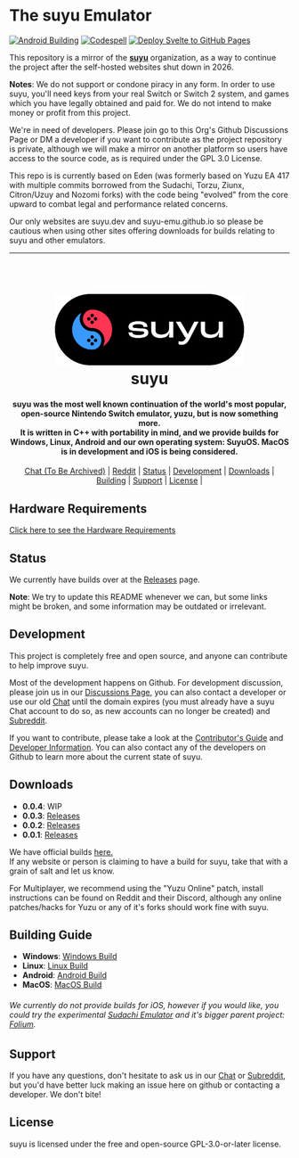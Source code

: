 # The suyu Emulator

[![Android Building](https://github.com/suyu-emu/SuyuEclipse/actions/workflows/android-build.yml/badge.svg)](https://github.com/suyu-emu/SuyuEclipse/actions/workflows/android-build.yml) [![Codespell](https://github.com/suyu-emu/SuyuEclipse/actions/workflows/codespell.yml/badge.svg)](https://github.com/suyu-emu/SuyuEclipse/actions/workflows/codespell.yml) [![Deploy Svelte to GitHub Pages](https://github.com/suyu-emu/website/actions/workflows/deploy.yml/badge.svg)](https://github.com/suyu-emu/website/actions/workflows/deploy.yml)

This repository is a mirror of the [**suyu**](https://web.archive.org/web/20240925000822/https://git.suyu.dev/suyu) organization, as a way to continue the project after the self-hosted websites shut down in 2026.

**Notes**: We do not support or condone piracy in any form. In order to use suyu, you'll need keys from your real Switch or Switch 2 system, and games which you have legally obtained and paid for. We do not intend to make money or profit from this project.

We're in need of developers. Please join go to this Org's Github Discussions Page or DM a developer if you want to contribute as the project repository is private, although we will make a mirror on another platform so users have access to the source code, as is required under the GPL 3.0 License. 

This repo is is currently based on Eden (was formerly based on Yuzu EA 417 with multiple commits borrowed from the Sudachi, Torzu, Ziunx, Citron/Uzuy and Nozomi forks) with the code being "evolved" from the core upward to combat legal and performance related concerns.

Our only websites are suyu.dev and suyu-emu.github.io so please be cautious when using other sites offering downloads for builds relating to suyu and other emulators.

<hr />

<h1 align="center">
  <br>
  <a href="https://suyu.dev"><img src="suyu__Logo-Pill.svg" alt="suyu" height="128"></a>
  <br>
  <b>suyu</b>
  <br>
</h1>

<h4 align="center"><b>suyu</b> was the most well known continuation of the world's most popular, open-source Nintendo Switch emulator, yuzu, but is now something more.
<br>
It is written in C++ with portability in mind, and we provide builds for Windows, Linux, Android and our own operating system: SuyuOS. MacOS is in development and iOS is being considered.

</h4>

<p align="center">
  <a href="https://chat.suyu.dev">Chat (To Be Archived)</a> |
  <a href="https://www.reddit.com/r/suyu/">Reddit</a> |
  <a href="#status">Status</a> |
  <a href="#development">Development</a> |
  <a href="#downloads">Downloads</a> |
  <a href="#building">Building</a> |
  <a href="#support">Support</a> |
  <a href="#license">License</a> |
</p>

## Hardware Requirements
[Click here to see the Hardware Requirements](https://web.archive.org/web/20250401081146/https://git.suyu.dev/suyu/suyu/wiki/Hardware-Requirements)

## Status

We currently have builds over at the [Releases](https://github.com/suyubot/releases/releases) page.

**Note**: We try to update this README whenever we can, but some links might be broken, and some information may be outdated or irrelevant.

## Development

This project is completely free and open source, and anyone can contribute to help improve suyu.

Most of the development happens on Github. For development discussion, please join us in our [Discussions Page](https://github.com/orgs/suyu-emu/discussions), you can also contact a developer or use our old [Chat](https://chat.suyu.dev) until the domain expires (you must already have a suyu Chat account to do so, as new accounts can no longer be created) and [Subreddit](reddit.com/r/suyu/).

If you want to contribute, please take a look at the [Contributor's Guide](https://web.archive.org/web/20241220084820/https://git.suyu.dev/suyu/suyu/wiki/Contributing) and [Developer Information](https://web.archive.org/web/20241217191056/https://git.suyu.dev/suyu/suyu/wiki/Developer-Information).
You can also contact any of the developers on Github to learn more about the current state of suyu.

## Downloads

* __0.0.4__: WIP
* __0.0.3__: [Releases](https://github.com/suyubot/releases/releases/tag/v0.0.3)
* __0.0.2__: [Releases](https://github.com/suyu-emu/suyu-releases/tree/master/v0.0.2-master)
* __0.0.1__: [Releases](https://github.com/suyu-emu/suyu-releases/tree/master/v0.0.1-master)

We have official builds [here.](https://github.com/suyu-emu/suyu-releases/)<br>If any website or person is claiming to have a build for suyu, take that with a grain of salt and let us know.

For Multiplayer, we recommend using the "Yuzu Online" patch, install instructions can be found on Reddit and their Discord, although any online patches/hacks for Yuzu or any of it's forks should work fine with suyu.

## Building Guide

* __Windows__: [Windows Build](https://web.archive.org/web/20241220055052/https://git.suyu.dev/suyu/suyu/wiki/Building-for-Windows)
* __Linux__: [Linux Build](https://web.archive.org/web/20241220055052/https://git.suyu.dev/suyu/suyu/wiki/Building-for-Linux)
* __Android__: [Android Build](https://web.archive.org/web/20241220055052/https://git.suyu.dev/suyu/suyu/wiki/Building-for-Android)
* __MacOS__: [MacOS Build](https://web.archive.org/web/20241220055052/https://git.suyu.dev/suyu/suyu/wiki/Building-for-MacOS)
###### We currently do not provide builds for iOS, however if you would like, you could try the experimental [Sudachi Emulator](https://www.reddit.com/r/sudachiemulator/) and it's bigger parent project: [Folium](https://apps.apple.com/us/app/folium/id6498623389).


## Support

If you have any questions, don't hesitate to ask us in our [Chat](https://chat.suyu.dev) or [Subreddit](https://www.reddit.com/r/suyu/), but you'd have better luck making an issue here on github or contacting a developer. We don't bite!


## License

suyu is licensed under the free and open-source GPL-3.0-or-later license.
